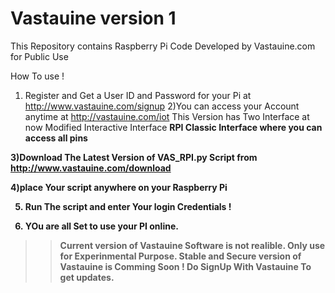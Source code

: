 # Vastauine version 1
This Repository contains Raspberry Pi Code Developed by Vastauine.com for Public Use 

How To use !

1) Register and Get a User ID and Password for your Pi at http://www.vastauine.com/signup
2)You can access your Account anytime at http://vastauine.com/iot
  This Version has Two Interface at now <a> Modified Interactive Interface <b> RPI Classic Interface where you can access all pins
  
3)Download The Latest Version of VAS_RPI.py Script from http://www.vastauine.com/download

4)place Your script anywhere on your Raspberry Pi

5) Run The script and enter Your login Credentials !

6) YOu are all Set to use your PI online.

>> Current version of Vastauine Software is not realible. Only use for Experinmental Purpose.
>> Stable and Secure version of Vastauine is Comming Soon !
>> Do SignUp With Vastauine To get updates.
